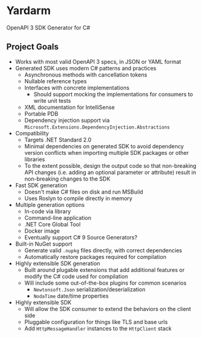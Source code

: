 # Yardarm

OpenAPI 3 SDK Generator for C#

## Project Goals

- Works with most valid OpenAPI 3 specs, in JSON or YAML format
- Generated SDK uses modern C# patterns and practices
  - Asynchronous methods with cancellation tokens
  - Nullable reference types
  - Interfaces with concrete implementations
    - Should support mocking the implementations for consumers to write unit tests
  - XML documentation for IntelliSense
  - Portable PDB
  - Dependency injection support via `Microsoft.Extensions.DependencyInjection.Abstractions`
- Compatibility
  - Targets .NET Standard 2.0
  - Minimal dependencies on generated SDK to avoid dependency version conflicts when importing multiple SDK packages or other libraries
  - To the extent possible, design the output code so that non-breaking API changes (i.e. adding an optional parameter or attribute) result in non-breaking changes to the SDK
- Fast SDK generation
  - Doesn't make C# files on disk and run MSBuild
  - Uses Roslyn to compile directly in memory
- Multiple generation options
  - In-code via library
  - Command-line application
  - .NET Core Global Tool
  - Docker image
  - Eventually support C# 9 Source Generators?
- Built-in NuGet support
  - Generate valid `.nupkg` files directly, with correct dependencies
  - Automatically restore packages required for compilation
- Highly extensible SDK generation
  - Built around plugable extensions that add additional features or modify the C# code used for compilation
  - Will include some out-of-the-box plugins for common scenarios
    - `Newtonsoft.Json` serialization/deserialization
    - `NodaTime` date/time properties
- Highly extensible SDK
  - Will allow the SDK consumer to extend the behaviors on the client side
  - Pluggable configuration for things like TLS and base urls
  - Add `HttpMessageHandler` instances to the `HttpClient` stack
